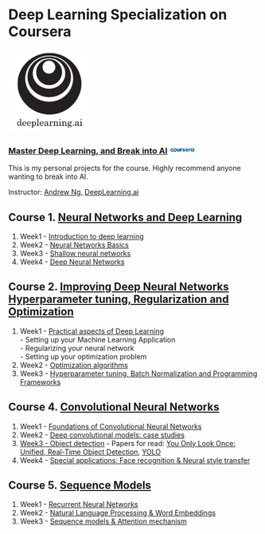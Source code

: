 # Deep Learning Specialization on Coursera  
![deeplearning_ai_logo](https://github.com/Antanskas/Deep-Learning_specialization-Coursera-/blob/master/repository_images/deeplearningai.png)
### [Master Deep Learning, and Break into AI](https://www.coursera.org/specializations/deep-learning)![](https://github.com/Antanskas/Deep-Learning_specialization-Coursera-/blob/master/repository_images/coursera_logo.png)

This is my personal projects for the course. Highly recommend anyone wanting to break into AI. 

Instructor: [Andrew Ng](https://en.wikipedia.org/wiki/Andrew_Ng), [DeepLearning.ai](https://www.deeplearning.ai/)

 ## Course 1. [Neural Networks and Deep Learning](https://www.youtube.com/watch?v=CS4cs9xVecg&list=PLkDaE6sCZn6Ec-XTbcX1uRg2_u4xOEky0)
 
1. Week1 - [Introduction to deep learning](https://github.com/Antanskas/Deep-Learning_specialization-Coursera-/tree/master/Neural_Networks_and_Deep_Learning)
2. Week2 - [Neural Networks Basics](https://github.com/Antanskas/Deep-Learning_specialization-Coursera-/tree/master/Neural_Networks_and_Deep_Learning/Week%202)
3. Week3 - [Shallow neural networks](https://github.com/Antanskas/Deep-Learning_specialization-Coursera-/tree/master/Neural_Networks_and_Deep_Learning/Week%203/Planar%20data%20classification%20with%20one%20hidden%20layer)
4. Week4 - [Deep Neural Networks](https://github.com/Antanskas/Deep-Learning_specialization-Coursera-/tree/master/Neural_Networks_and_Deep_Learning/Week%204)

## Course 2. [Improving Deep Neural Networks Hyperparameter tuning, Regularization and Optimization](https://www.youtube.com/watch?v=1waHlpKiNyY&list=PLkDaE6sCZn6Hn0vK8co82zjQtt3T2Nkqc)

1. Week1 - [Practical aspects of Deep Learning](https://github.com/Antanskas/Deep-Learning_specialization-Coursera-/tree/master/Improving_Deep_Neural_Networks%20Hyperparameter_tuning_Regularization_and_Optimization/Week%205)  
         - Setting up your Machine Learning Application  
         - Regularizing your neural network  
         - Setting up your optimization problem  
2. Week2 - [Optimization algorithms](https://github.com/Antanskas/Deep-Learning_specialization-Coursera-/tree/master/Improving_Deep_Neural_Networks%20Hyperparameter_tuning_Regularization_and_Optimization/Week%206)
3. Week3 - [Hyperparameter tuning, Batch Normalization and Programming Frameworks](https://github.com/Antanskas/Deep-Learning_specialization-Coursera-/tree/master/Improving_Deep_Neural_Networks%20Hyperparameter_tuning_Regularization_and_Optimization/Week%207)

 ## Course 4. [Convolutional Neural Networks](https://www.youtube.com/watch?v=ArPaAX_PhIs&list=PLkDaE6sCZn6Gl29AoE31iwdVwSG-KnDzF)
 
 1. Week1 - [Foundations of Convolutional Neural Networks](https://github.com/Antanskas/Deep-Learning_specialization-Coursera-/tree/master/Convolutional_Neural_Networks/Week%208)
 2. Week2 - [Deep convolutional models: case studies](https://github.com/Antanskas/Deep-Learning_specialization-Coursera-/tree/master/Convolutional_Neural_Networks/Week%209)
 3. [Week3 - Object detection](https://github.com/Antanskas/Deep-Learning_specialization-Coursera-/tree/master/Convolutional_Neural_Networks/Week%2010/Car%20detection%20for%20Autonomous%20Driving) - Papers for read: [You Only Look Once:
Unified, Real-Time Object Detection](https://arxiv.org/pdf/1506.02640.pdf), [YOLO](https://arxiv.org/pdf/1612.08242.pdf)
 4. Week4 - [Special applications: Face recognition & Neural style transfer](https://github.com/Antanskas/Deep-Learning_specialization-Coursera-/tree/master/Convolutional_Neural_Networks/Week%2011) 
 
 ## Course 5. [Sequence Models](https://www.youtube.com/watch?v=DejHQYAGb7Q&list=PLkDaE6sCZn6F6wUI9tvS_Gw1vaFAx6rd6)
 1. Week1 - [Recurrent Neural Networks](https://github.com/Antanskas/Deep-Learning_specialization-Coursera-/tree/master/Sequence_models/Week%202)
 2. Week2 - [Natural Language Processing & Word Embeddings](https://github.com/enggen/Deep-Learning-Coursera/tree/master/Sequence%20Models/Week2)
 3. Week3 - [Sequence models & Attention mechanism](https://github.com/Antanskas/Deep-Learning_specialization-Coursera-/tree/master/Sequence_models/Week%203)
 




